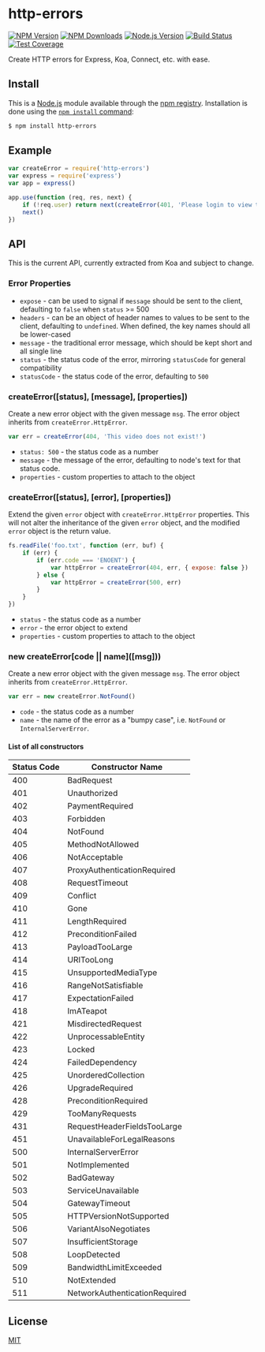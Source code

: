# http-errors

[![NPM Version][npm-version-image]][npm-url]
[![NPM Downloads][npm-downloads-image]][node-url]
[![Node.js Version][node-image]][node-url]
[![Build Status][travis-image]][travis-url]
[![Test Coverage][coveralls-image]][coveralls-url]

Create HTTP errors for Express, Koa, Connect, etc. with ease.

## Install

This is a [Node.js](https://nodejs.org/en/) module available through the
[npm registry](https://www.npmjs.com/). Installation is done using the
[`npm install` command](https://docs.npmjs.com/getting-started/installing-npm-packages-locally):

```bash
$ npm install http-errors
```

## Example

```js
var createError = require('http-errors')
var express = require('express')
var app = express()

app.use(function (req, res, next) {
	if (!req.user) return next(createError(401, 'Please login to view this page.'))
	next()
})
```

## API

This is the current API, currently extracted from Koa and subject to change.

### Error Properties

- `expose` - can be used to signal if `message` should be sent to the client,
  defaulting to `false` when `status` >= 500
- `headers` - can be an object of header names to values to be sent to the
  client, defaulting to `undefined`. When defined, the key names should all
  be lower-cased
- `message` - the traditional error message, which should be kept short and all
  single line
- `status` - the status code of the error, mirroring `statusCode` for general
  compatibility
- `statusCode` - the status code of the error, defaulting to `500`

### createError([status], [message], [properties])

Create a new error object with the given message `msg`.
The error object inherits from `createError.HttpError`.

<!-- eslint-disable no-undef, no-unused-vars -->

```js
var err = createError(404, 'This video does not exist!')
```

- `status: 500` - the status code as a number
- `message` - the message of the error, defaulting to node's text for that status code.
- `properties` - custom properties to attach to the object

### createError([status], [error], [properties])

Extend the given `error` object with `createError.HttpError`
properties. This will not alter the inheritance of the given
`error` object, and the modified `error` object is the
return value.

<!-- eslint-disable no-redeclare, no-undef, no-unused-vars -->

```js
fs.readFile('foo.txt', function (err, buf) {
	if (err) {
		if (err.code === 'ENOENT') {
			var httpError = createError(404, err, { expose: false })
		} else {
			var httpError = createError(500, err)
		}
	}
})
```

- `status` - the status code as a number
- `error` - the error object to extend
- `properties` - custom properties to attach to the object

### new createError\[code || name\](\[msg]\))

Create a new error object with the given message `msg`.
The error object inherits from `createError.HttpError`.

<!-- eslint-disable no-undef, no-unused-vars -->

```js
var err = new createError.NotFound()
```

- `code` - the status code as a number
- `name` - the name of the error as a "bumpy case", i.e. `NotFound` or `InternalServerError`.

#### List of all constructors

| Status Code | Constructor Name              |
| ----------- | ----------------------------- |
| 400         | BadRequest                    |
| 401         | Unauthorized                  |
| 402         | PaymentRequired               |
| 403         | Forbidden                     |
| 404         | NotFound                      |
| 405         | MethodNotAllowed              |
| 406         | NotAcceptable                 |
| 407         | ProxyAuthenticationRequired   |
| 408         | RequestTimeout                |
| 409         | Conflict                      |
| 410         | Gone                          |
| 411         | LengthRequired                |
| 412         | PreconditionFailed            |
| 413         | PayloadTooLarge               |
| 414         | URITooLong                    |
| 415         | UnsupportedMediaType          |
| 416         | RangeNotSatisfiable           |
| 417         | ExpectationFailed             |
| 418         | ImATeapot                     |
| 421         | MisdirectedRequest            |
| 422         | UnprocessableEntity           |
| 423         | Locked                        |
| 424         | FailedDependency              |
| 425         | UnorderedCollection           |
| 426         | UpgradeRequired               |
| 428         | PreconditionRequired          |
| 429         | TooManyRequests               |
| 431         | RequestHeaderFieldsTooLarge   |
| 451         | UnavailableForLegalReasons    |
| 500         | InternalServerError           |
| 501         | NotImplemented                |
| 502         | BadGateway                    |
| 503         | ServiceUnavailable            |
| 504         | GatewayTimeout                |
| 505         | HTTPVersionNotSupported       |
| 506         | VariantAlsoNegotiates         |
| 507         | InsufficientStorage           |
| 508         | LoopDetected                  |
| 509         | BandwidthLimitExceeded        |
| 510         | NotExtended                   |
| 511         | NetworkAuthenticationRequired |

## License

[MIT](LICENSE)

[coveralls-image]: https://badgen.net/coveralls/c/github/jshttp/http-errors/master
[coveralls-url]: https://coveralls.io/r/jshttp/http-errors?branch=master
[node-image]: https://badgen.net/npm/node/http-errors
[node-url]: https://nodejs.org/en/download
[npm-downloads-image]: https://badgen.net/npm/dm/http-errors
[npm-url]: https://npmjs.org/package/http-errors
[npm-version-image]: https://badgen.net/npm/v/http-errors
[travis-image]: https://badgen.net/travis/jshttp/http-errors/master
[travis-url]: https://travis-ci.org/jshttp/http-errors

